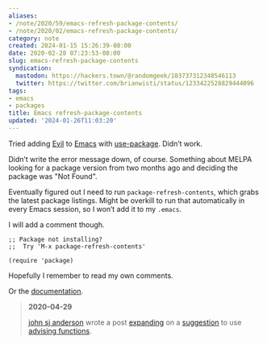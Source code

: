 ```yaml
---
aliases:
- /note/2020/59/emacs-refresh-package-contents/
- /note/2020/02/emacs-refresh-package-contents/
category: note
created: 2024-01-15 15:26:39-08:00
date: 2020-02-28 07:23:53-08:00
slug: emacs-refresh-package-contents
syndication:
  mastodon: https://hackers.town/@randomgeek/103737312348546113
  twitter: https://twitter.com/brianwisti/status/1233422528829444096
tags:
- emacs
- packages
title: Emacs refresh-package-contents
updated: '2024-01-26T11:03:20'
---
```


Tried adding [Evil](https://www.emacswiki.org/emacs/Evil)  to [Emacs](../../../card/Emacs.md) with [use-package](../../2019/11/emacs-use-package.md). Didn’t work.

Didn’t write the error message down, of course. Something about MELPA looking for a package version from two months ago and deciding the package was "Not Found".

Eventually figured out I need to run `package-refresh-contents`, which grabs the latest package listings. Might be overkill to run that automatically in every Emacs session, so I won’t add it to my `.emacs`.

I will add a comment though.

````elisp
;; Package not installing?
;;  Try 'M-x package-refresh-contents'

(require 'package)
````

Hopefully I remember to read my own comments.

Or the [documentation](https://evil.readthedocs.io/en/latest/overview.html#installation-via-package-el).

 > 
 > **2020-04-29**
>
 > [john sj anderson](https://genehack.org) wrote a post   [expanding](https://genehack.blog/2020/04/a-bit-of-emacs-advice/) on a [suggestion](https://mastodon.social/@genehack/103737652356761968) to use [advising functions](https://www.gnu.org/software/emacs/manual/html_node/elisp/Advising-Functions.html).